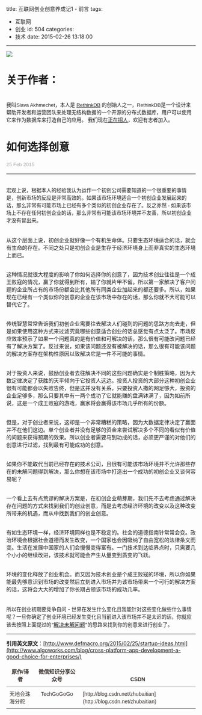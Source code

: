 title: 互联网创业创意养成记1 - 前言
tags:
  - 互联网
  - 创业
id: 504
categories:
  - 技术
date: 2015-02-26 13:18:00
---

<div id="article_content" class="article_content">&#13;

![](http://img.blog.csdn.net/20150226120452022?watermark/2/text/aHR0cDovL2Jsb2cuY3Nkbi5uZXQvemh1YmFpdGlhbg==/font/5a6L5L2T/fontsize/400/fill/I0JBQkFCMA==/dissolve/70/gravity/SouthEast)

# 关于作者：

<span style="margin: 0px; padding: 0px; font-family: helvetica, arial, clean, sans-serif; font-size: 13.3400001525879px; line-height: 20.0100002288818px; text-align: justify;"><span style="white-space: pre;">	</span>我叫Slava Akhmechet，本人是<span style="font-size: 13.3400001525879px; line-height: 20.0100002288818px;"> </span>[RethinkDB](http://www.rethinkdb.com/)<span style="font-size: 13.3400001525879px; line-height: 20.0100002288818px;"> 的创始人之一，RethinkDB是一个设计来帮助开发者和运营团队来处理无结构数据的一个开源的分布式数据库，用户可以使用它来作为数据库来打造自己的应用。<span style="font-size: 13.3400001525879px; line-height: 20.0100002288818px;"> 我们现在</span>[正在招人](http://www.rethinkdb.com/jobs)，欢迎有志者加入。</span></span>

<span style="margin: 0px; padding: 0px; font-family: helvetica, arial, clean, sans-serif; font-size: 13.3400001525879px; line-height: 20.0100002288818px; text-align: justify;"></span>

# 如何选择创意
<div><span style="color: rgb(170, 170, 170); font-family: helvetica, arial, clean, sans-serif; font-size: 13.3400001525879px; line-height: 20.0100002288818px; text-align: justify;">25 Feb 2015</span></div>

* * *

<span style="font-family: helvetica, arial, clean, sans-serif; font-size: 13.3400001525879px; line-height: 20.0100002288818px; text-align: justify; white-space: pre;">	</span><span style="font-family: helvetica, arial, clean, sans-serif; font-size: 13.3400001525879px; line-height: 20.0100002288818px; text-align: justify;">宏观上说，根据本人的经验我认为运作一个初创公司需要知道的一个很重要的事情是，创新市场的反应是非常高效的。如果该市场环境适合一个初创企业发展起来的话，那么非常有可能市场上已经有多个类似的初创企业存在了。反之亦然 - 如果该市场上不存在任何初创企业的话，那么非常有可能该市场环境并不友善，所以初创企业才没有冒出来。</span>

<span style="white-space: pre;">	</span>从这个层面上说，初创企业就好像一个有机生命体。只要生态环境适合的话，就会有生命的存在。不同之处只是初创企业是生存于经济环境身上而非真实的生态环境上而已。

<span style="white-space: pre;">	</span>这种情况就很大程度的影响了你如何选择你的创意了，因为技术创业往往是一个成王败寇的情况，赢了你就得到所有，输了你就片甲不留。所以第一家解决了客户问题的企业所占有的市场份额会比其他所有同类企业加起来的都还要多。所以，如果现在已经有一个类似你的创意的企业在该市场中存在的话，那么你就不大可能可以替代它了。

<span style="white-space: pre;">	</span>传统智慧常常告诉我们初创企业需要往去解决人们碰到的问题的思路方向去走，但是如果使用这种方式来过滤究竟哪些创意适合创业的话总感觉有点太泛了。市场反应效率预示了如果一个问题真的是有价值和可解决的话，那么很有可能改问题已经有了解决方案了。反过来说，如果该问题还没有被解决的话，那么很有可能该问题的解决方案存在架构性原因以致解决它是一件不可能的事情。

<span style="white-space: pre;">	</span>对于投资人来说，鼓励创业者去往解决不同的这些问题确实是个制胜策略，因为大数定律决定了获胜的天平倾向于它投资人这边。投资人投资的大部分这种初创企业很有可能都会以失败告终，但是这并没有关系，只要投资人撒的网足够大，投资的企业足够多，那么只要其中有一两个成功了它就能赚的盘满钵满了，因为如前所说，这是一个成王败寇的游戏，赢家将会赢得该市场几乎所有的份额。

<span style="white-space: pre;">	</span>但是，对于创业者来说，这却是一个非常糟糕的策略，因为大数据定律决定了赢面并不在他们这边。单个创业者并没有足够的资金来尝试解决多个不同的看似有价值的问题来获得预期的效果。所以创业者需要马到功成的话，必须更严谨的对他们的创意进行过滤，找到最有可能成功的创意。

<span style="white-space: pre;">	</span>如果你不能取代当前已经存在的技术公司，且很有可能该市场环境并不允许那些存在的未解问题得到解决，那么你想在该市场中打造出一个成功的初创企业又谈何容易呢？

<span style="white-space: pre;">	</span>一个看上去有点荒谬的解决方案是，在初创企业萌芽期，我们先不去考虑通过解决存在问题的方式来找到我们的创业创意，而是去考虑经济环境的改变以及这种改变所带来的机遇，而从中找到我们的创业创意。

<span style="white-space: pre;">	</span>有如生态环境一样，经济环境同样也是不稳定的。社会的道德指南针常常会变。政治环境会根据社会道德而发生改变，一个国家也会因吸纳了自由宽松的法律条文而变。生活在发展中国家的人们会慢慢变得富有。一门技术到达临界点时，只需要几个小小的继续改进，该技术就可能会产生从量变到质变的飞跃。

<span style="white-space: pre;">	</span>环境的变化释放了创业机会。而又因为技术创业是个成王败寇的环境，所以你如果能最先够意识到市场的改变然后立刻进入市场并为该市场带来一个可行的解决方案的话，这将会大大的增加了你长期占领该市场的成功几率。

<span style="font-size: 13.3400001525879px; line-height: 20.0100002288818px;"><span style="white-space: pre;">	</span>所以在创业初期要竞争自问 - 世界在发生什么变化且我能针对这些变化做些什么事情呢？一旦你确定了创业环境已经发生变化且当前进入该市场并不是太迟的话，你就应该去按照上面提过的“</span>[解决未解问题](http://www.defmacro.org/2013/09/26/products.html)<span style="font-size: 13.3400001525879px; line-height: 20.0100002288818px;">"的思路来找到你的创意来进行创业了。</span>

* * *

<span style="box-sizing: border-box;">**引用英文原文**</span>：[http://www.defmacro.org/2015/02/25/startup-ideas.html](http://www.algoworks.com/blog/cross-platform-app-development-a-good-choice-for-enterprises/)
<table class=" " style="box-sizing: border-box; border-collapse: collapse; border-spacing: 0px; max-width: 100%; margin-bottom: 20px; color: rgb(54, 46, 43); font-family: Arial; font-size: 14px; line-height: 26px;"><thead style="box-sizing: border-box;"><tr style="box-sizing: border-box;"><th style="border-top-width: 0px; box-sizing: border-box; padding: 8px; line-height: 20px; vertical-align: bottom;">原作/译者</th><th align="center" style="border-top-width: 0px; box-sizing: border-box; padding: 8px; line-height: 20px; vertical-align: bottom;">微信知识分享公众号</th><th style="border-top-width: 0px; box-sizing: border-box; padding: 8px; line-height: 20px; vertical-align: bottom;">CSDN</th></tr></thead><tbody style="box-sizing: border-box;"><tr style="box-sizing: border-box;"><td style="border-top-style: solid; border-top-color: rgb(221, 221, 221); box-sizing: border-box; padding: 8px; line-height: 20px; vertical-align: top;">天地会珠海分舵</td><td align="center" style="border-top-style: solid; border-top-color: rgb(221, 221, 221); box-sizing: border-box; padding: 8px; line-height: 20px; vertical-align: top;">TechGoGoGo</td><td style="border-top-style: solid; border-top-color: rgb(221, 221, 221); box-sizing: border-box; padding: 8px; line-height: 20px; vertical-align: top;">[http://blog.csdn.net/zhubaitian](http://blog.csdn.net/zhubaitian)</td></tr></tbody></table></div>